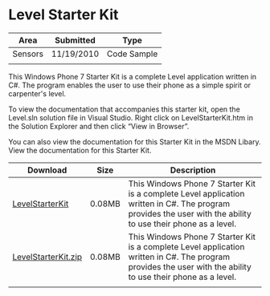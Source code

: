 # Level Starter Kit

|Area|Submitted|Type|
|-|-|-|
Sensors|11/19/2010|Code Sample
||||

This Windows Phone 7 Starter Kit is a complete Level application written in C#. The program enables the user to use their phone as a simple spirit or carpenter's level.

To view the documentation that accompanies this starter kit, open the Level.sln solution file in Visual Studio. Right click on LevelStarterKit.htm in the Solution Explorer and then click “View in Browser”.

You can also view the documentation for this Starter Kit in the MSDN Libary. View the documentation for this Starter Kit.

Download | Size | Description
---|---|---|
[LevelStarterKit](https://github.com/simondarksidej/XNAGameStudio/tree/archive/Samples/LevelStarterKit) | 0.08MB | This Windows Phone 7 Starter Kit is a complete Level application written in C#. The program provides the user with the ability to use their phone as a level.
[LevelStarterKit.zip](https://github.com/simondarksidej/XNAGameStudioZips/raw/zips/LevelStarterKit.zip) | 0.08MB | This Windows Phone 7 Starter Kit is a complete Level application written in C#. The program provides the user with the ability to use their phone as a level.
||||
